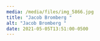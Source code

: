 ```yaml
---
media: /media/files/img_5866.jpg
title: "Jacob Bromberg "
alt: "Jacob Bromberg "
date: 2021-05-05T13:51:00-0500
---
```

